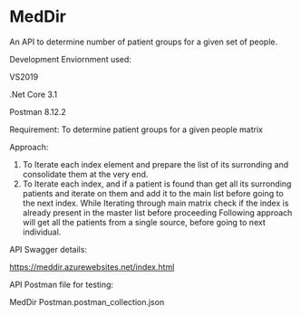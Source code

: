 # MedDir
An API to determine number of patient groups for a given set of people.

Development Enviornment used:

VS2019

.Net Core 3.1

Postman 8.12.2

Requirement: To determine patient groups for a given people matrix

Approach:
1) To Iterate each index element and prepare the list of its surronding and consolidate them at the very end.
2) To Iterate each index, and if a patient is found than get all its surronding patients and iterate on them and add it to the main list before going to the next index. While Iterating through main matrix check if the index is already present in the master list before proceeding
Following approach will get all the patients from a single source, before going to next individual.

API Swagger details:

https://meddir.azurewebsites.net/index.html

API Postman file for testing:

MedDir Postman.postman_collection.json
